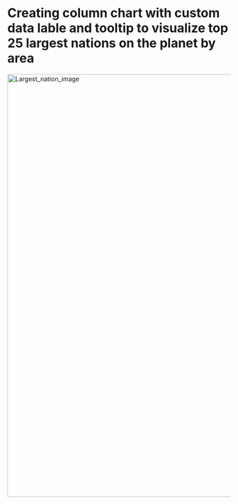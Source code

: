 # Creating column chart with custom data lable and tooltip to visualize top 25 largest nations on the planet by area

<img width="953" alt="Largest_nation_image" src="https://github.com/user-attachments/assets/b4e778c9-22a4-4d8f-8c14-2ee12023f6d5">
